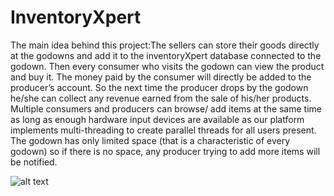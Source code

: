 # InventoryXpert
The main idea behind this project:The sellers can store their goods directly at the godowns and add it to the inventoryXpert database connected to the godown. Then every consumer who visits the godown can view the product and buy it. The money paid by the consumer will directly be added to the producer’s account. So the next time the producer drops by the godown he/she can collect any revenue earned from the sale of his/her products. Multiple consumers and producers can browse/ add items at the same time as long as enough hardware input devices are available as our platform implements multi-threading to create parallel threads for all users present. The godown has only limited space (that is a characteristic of every godown) so if there is no space, any producer trying to add more items will be notified. 

![alt text](https://github.com/Shravasti221/JavaFXPartB/blob/master/UMLDiagramImage.jpg)
